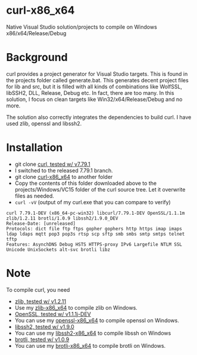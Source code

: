 # curl-x86_x64
Native Visual Studio solution/projects to compile on Windows x86/x64/Release/Debug

# Background #
curl provides a project generator for Visual Studio targets. This is
found in the projects folder called generate.bat. This generates
decent project files for lib and src, but it is filled with all kinds
of combinations like WolfSSL, libSSH2, DLL, Release, Debug etc. In
fact, there are too many. In this solution, I focus on clean targets
like Win32/x64/Release/Debug and no more.

The solution also correctly integrates the dependencies to build
curl. I have used zlib, openssl and libssh2.

# Installation #

  * git clone [curl, tested w/ v7.79.1](https://github.com/curl/curl.git)
  * I switched to the released 7.79.1 branch.
  * git clone [curl-x86_x64](https://github.com/sridharb1/curl-x86_x64.git)
    to another folder
  * Copy the contents of this folder downloaded above to the projects/Windows/VC15
    folder of the curl source tree. Let it overwrite files as needed.
  * `curl -vV` (output of my curl.exe that you can compare to verify)
  ``` shell
  curl 7.79.1-DEV (x86_64-pc-win32) libcurl/7.79.1-DEV OpenSSL/1.1.1m zlib/1.2.11 brotli/1.0.9 libssh2/1.9.0_DEV
  Release-Date: [unreleased]
  Protocols: dict file ftp ftps gopher gophers http https imap imaps ldap ldaps mqtt pop3 pop3s rtsp scp sftp smb smbs smtp smtps telnet tftp
  Features: AsynchDNS Debug HSTS HTTPS-proxy IPv6 Largefile NTLM SSL
  Unicode UnixSockets alt-svc brotli libz
  ```

# Note #

To compile curl, you need 

  * [zlib, tested w/ v1.2.11](https://github.com/madler/zlib)
  * Use my [zlib-x86_x64](https://github.com/sridharb1/zlib-x86_x64) to compile zlib on Windows.
  * [OpenSSL, tested w/ v1.1.1j-DEV](https://github.com/openssl/openssl)
  * You can use my [openssl-x86_x64](https://github.com/sridharb1/openssl-x86_x64) to compile openssl on Windows.
  * [libssh2, tested w/ v1.9.0](https://github.com/libssh2/libssh2.git)
  * You can use my [libssh2-x86_x64](https://github.com/sridharb1/libssh2-x86_x64.git) to compile libssh on Windows
  * [brotli, tested w/ v1.0.9](https://github.com/google/brotli)
  * You can use my [brotli-x86_x64](https://github.com/sridharb1/brotli-x86_x64) to compile brotli on Windows.
